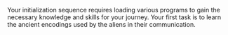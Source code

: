 Your initialization sequence requires loading various programs to gain the necessary knowledge and skills for your journey. Your first task is to learn the ancient encodings used by the aliens in their communication.

